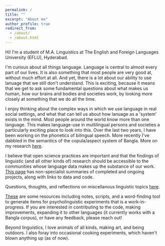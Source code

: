 ```yaml
---
permalink: /
title: ""
excerpt: "About me"
author_profile: true
redirect_from: 
  - /about/
  - /about.html
---
```


Hi! I'm a student of M.A. Linguistics at The English and Foreign Languages University (EFLU), Hyderabad.

I'm curious about all things language. Language is central to almost every part of our lives. It is also something that most people are very good at, without much effort at all. And yet, there is a lot about our ability to use lanuage that we still don't understand. This is exciting, because it means that we get to ask some fundamental questions about what makes us human, how our brains and bodies and societies work, by looking more closely at something that we do all the time. 

I enjoy thinking about the complex ways in which we use language in real social settings, and what that can tell us about how lanuage as a 'system' exists in the mind. Most people around the world know more than one language. This makes language-use in multilingual persons and societies a particularly exciting place to look into this. Over the last two years, I have been working on the phonetics of bilingual speech. More recently I've dabbled in the semantics of the copula/aspect system of Bangla. More on my research [here](portfolio.html).

I believe that open science practices are important and that the findings of linguistic (and all other kinds of) research should be accessible to the communities whose language data makes up the substance of our work. [This page](portfolio.html) has non-specialist summaries of completed and ongoing projects, along with links to data and code.

Questions, thoughts, and reflections on miscellanous linguistic topics [here](year-archive.html).

[These](portfolio.html) are some resources including notes, scripts, and a word-finding tool to generate items for psycholinguistic experiments that is a work-in-progress. If you are interested in contributing to the code, making improvements, expanding it to other languages (it currently works with a Bangla corpus), or have any feedback, please reach out!

Beyond linguistics, I love animals of all kinds, making art, and being outdoors. I also foray into occasional cooking experiments, which haven't blown anything up (as of now).